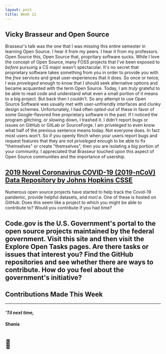 ```yaml
---
layout: post
title: Week 11
---
```


## Vicky Brasseur and Open Source 

Brasseur's talk was the one that I was missing this entire semester in learning Open Source. I hear it from my peers. I hear it from my professors. Open Source this, Open Source that, propritary software sucks. While I love the concept of Open Source, many FOSS projects that I've been exposed to *before* pursuing a CS major wasn't spectacular. It's no secret that proprietary software takes something from you in order to provide you with the *free* services and great user-experiences that it does. So once or twice, I was *priveleged* enough to know that I should seek alternative options and became acquainted with the term Open Source. Today, I am *truly* grateful to be able to read code and understand what even a small portion of it means to a big project. But back then I couldn't. So any attempt to use Open Source Software was usually met with user-*un*friendly interfaces and clunky design schemes. Unfortunately, I had often *opted-out* of these in favor of some Google-flavored free proprietary software in the past. If I noticed the program glitching, or slowing down, I trashed it. I didn't report bugs or issues on GitHub or GitLab or SourceForge. I am priveleged to even know what half of the previous sentence means today. Not everyone does. In fact most users won't. So if you openly flinch when your users report bugs and request features that they are not *priveleged* enough to be able to fix "themselves" or create "themselves", then you are isolating a big portion of your community. I appreciated that Brasseur touched upon this aspect of Open Source communities and the importance of usership. 

## [2019 Novel Coronavirus COVID-19 (2019-nCoV) Data Repository by Johns Hopkins CSSE](https://github.com/CSSEGISandData/COVID-19) 


Numerous open source projects have started to help track the Covid-19 pandemic, provide helpful datasets, and mor/.e. One of these is hosted on GitHub: Does this seem like a project to which you might be able to contribute to? Would you contribute if you had time?



## Code.gov is the U.S. Government's portal to the open source projects maintained by the federal government. Visit this site and then visit the Explore Open Tasks pages. Are there tasks or issues that interest you? Find the GitHub repositories and see whether there are ways to contribute. How do you feel about the government's initiative?




## Contributions Made This Week

---

#### *'Til next time,*
#### Shania
# :mushroom:
